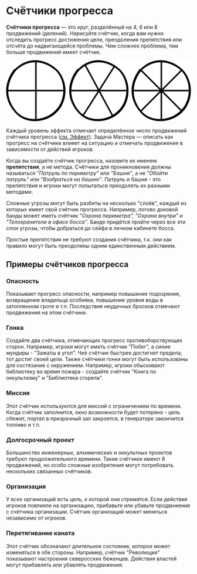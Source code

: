 # Счётчики прогресса

**Счётчики прогресса** — это круг, разделённый на 4, 6 или 8 продвижений (делений). Нарисуйте счётчик, когда вам нужно отследить прогресс достижения цели, преодоления препятствия или отсчёта до надвигающейся проблемы. Чем сложнее проблема, тем больше продвижений имеет счётчик.

![](_images/clocks.png)

Каждый уровень эффекта отмечает определённое число продвижений счётчика прогресса ([см. Эффект](effect)). Задача Мастера — описать как прогресс на счётчике влияет на ситуацию и отмечать продвижения в зависимости от действий игроков.

Когда вы создаёте счётчик прогресса, назовите их именем **препятствия**, а не метода. Счётчики для проникновения должны называться _"Патруль по периметру"_ или _"Башня"_, а не _"Обойти патруль"_ или _"Взобраться на башню"_. Патруль и башня - это препятствия и игроки могут попытаться преодолеть их разными методами.

Сложные угрозы могут быть разбиты на несколько "слоёв", каждый из которых имеет свой счётчик прогресса. Например, логово доковой банды может иметь счётчик _"Охрана периметра", "Охрана внутри" и "Телохранители в офисе босса"_. Банде придётся пройти через все эти слои угрозы, чтобы добраться до сейфа в личном кабинете босса.

Простые препятствия не требуют создания счётчика, т.к. они как правило могут быть преодолены одним единственным действием.

## Примеры счётчиков прогресса

### Опасность
Показывает прогресс опасности, например повышение подозрения, возвращение владельца особняка, повышение уровня воды в затопленном гроте и т.п. Последствия неудачных бросков отмечают продвижения на этом счётчике.

### Гонка
Создайте два счётчика, отмечающих прогресс противоборствующих сторон. Например, игроки могут иметь счётчик "Побег", а синие мундиры - "Зажаты в угол". Чеё счётчик быстрее достигнет предела, тот достиг своей цели.
Также счётчики гонки могут быть использованы для состязание с окружением. Например, игроки обыскивают библиотеку во время пожара - создайте счётчик "Книга по оккультизму" и "Библиотека сгорела".

### Миссия
Этот счётчик используются для миссий с ограничением по времени. Когда счётчик заполнится, окно возможности будет потеряно - цель сбежит, портал в призрачный зал закроется, в генераторе закончится топливо и т.п.

### Долгосрочный проект
Большинство инженерных, алхимических и оккультных проектов требуют продолжительного времени. Такие счётчики имеют 8 продвижений, но особо сложные изобретения могут потребовать нескольких связанных счётчиков.

### Организация
У всех организаций есть цель, к которой они стремятся. Если действия игроков повлияли на организацию, прибавьте или убавьте продвижения с счётчика организации. Счётчик организаций может меняться независимо от игроков.

### Перетягивание каната
Этот счётчик обозначают длительное состояние, которое может изменяться в обе стороны. Например, счётчик "Революция" показывают настроения северосских беженцев. Действия властей могут прибавлять или убавлять продвижения.

